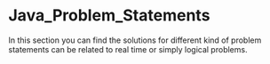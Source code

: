 # Java_Problem_Statements

In this section you can find the solutions for different kind of problem statements can be related to real time or simply logical problems.
